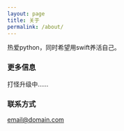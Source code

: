 ```yaml
---
layout: page
title: 关于
permalink: /about/
---
```


热爱python，同时希望用swift养活自己。

### 更多信息

打怪升级中……

### 联系方式

[email@domain.com](mailto:email@domain.com)
